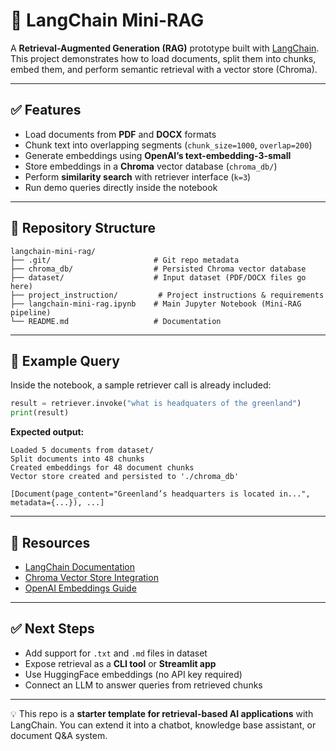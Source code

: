 # 🧩 LangChain Mini-RAG

A **Retrieval-Augmented Generation (RAG)** prototype built with [LangChain](https://python.langchain.com/).
This project demonstrates how to load documents, split them into chunks, embed them, and perform semantic retrieval with a vector store (Chroma).

---

## ✅ Features

* Load documents from **PDF** and **DOCX** formats
* Chunk text into overlapping segments (`chunk_size=1000`, `overlap=200`)
* Generate embeddings using **OpenAI’s text-embedding-3-small**
* Store embeddings in a **Chroma** vector database (`chroma_db/`)
* Perform **similarity search** with retriever interface (`k=3`)
* Run demo queries directly inside the notebook

---

## 📂 Repository Structure

```
langchain-mini-rag/
├── .git/                       # Git repo metadata
├── chroma_db/                  # Persisted Chroma vector database
├── dataset/                    # Input dataset (PDF/DOCX files go here)
├── project_instruction/         # Project instructions & requirements
├── langchain-mini-rag.ipynb    # Main Jupyter Notebook (Mini-RAG pipeline)
└── README.md                   # Documentation
```

---

## 📝 Example Query

Inside the notebook, a sample retriever call is already included:

```python
result = retriever.invoke("what is headquaters of the greenland")
print(result)
```

**Expected output:**

```
Loaded 5 documents from dataset/
Split documents into 48 chunks
Created embeddings for 48 document chunks
Vector store created and persisted to './chroma_db'

[Document(page_content="Greenland’s headquarters is located in...", metadata={...}), ...]
```

---

## 📖 Resources

* [LangChain Documentation](https://python.langchain.com/docs/introduction/)
* [Chroma Vector Store Integration](https://python.langchain.com/docs/integrations/vectorstores/chroma/)
* [OpenAI Embeddings Guide](https://platform.openai.com/docs/guides/embeddings)

---

## ✅ Next Steps

* Add support for `.txt` and `.md` files in dataset
* Expose retrieval as a **CLI tool** or **Streamlit app**
* Use HuggingFace embeddings (no API key required)
* Connect an LLM to answer queries from retrieved chunks

---

💡 This repo is a **starter template for retrieval-based AI applications** with LangChain. You can extend it into a chatbot, knowledge base assistant, or document Q\&A system.